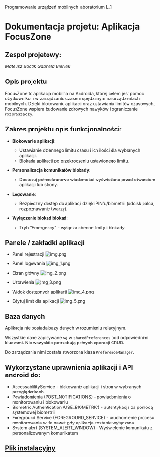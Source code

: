 Programowanie urządzeń mobilnych laboratorium L_1

# Dokumentacja projetu: Aplikacja FocusZone

## Zespoł projetowy:
_Mateusz Bocak
Gabriela Bieniek_

## Opis projektu

FocusZone to aplikacja mobilna na Androida, której celem jest pomoc użytkownikom w zarządzaniu czasem spędzanym na urządzeniach mobilnych. Dzięki blokowaniu aplikacji oraz ustawianiu limitów czasowych, FocusZone wspiera budowanie zdrowych nawyków i ograniczanie rozpraszaczy.


## Zakres projektu opis funkcjonalności:

- **Blokowanie aplikacji**:
    - Ustawianie dziennego limitu czasu i ich ilości dla wybranych aplikacji.
    - Blokada aplikacji po przekroczeniu ustawionego limitu.

- **Personalizacja komunikatów blokady**:
    - Dostosuj pełnoekranowe wiadomości wyświetlane przed otwarciem aplikacji lub strony.

- **Logowanie**:
    - Bezpieczny dostęp do aplikacji dzięki PIN'u/biometrii (odcisk palca, rozpoznawanie twarzy).

- **Wyłączenie blokad blokad**:
  - Tryb "Emergency" - wyłącza obecne limity i blokady.

## Panele / zakładki aplikacji 

- Panel rejestracji
![img.png](img.png)

- Panel logowania
![img_1.png](img_1.png)

- Ekran główny
![img_2.png](img_2.png)

- Ustawienia
![img_3.png](img_3.png)

- Widok dostępnych aplikacji
![img_4.png](img_4.png)

- Edytuj limit dla aplikacji
![img_5.png](img_5.png)

## Baza danych

Aplikacja nie posiada bazy danych w rozumieniu relacyjnym.

Wszystkie dane zapisywane są w `sharedPreferences` pod odpowiednimi kluczami. Nie wszysktie potrzebują pełnych operacji CRUD.

Do zarządzania nimi została stworzona klasa `PreferenceManager`.

## Wykorzystane uprawnienia aplikacji i API android do:

- AccessablilityService                       - blokowanie aplikacji i stron w wybranych przeglądarkach
- Powiadomienia (POST_NOTIFICATIONS)          - powiadomienia o monitorowaniu i blokowaniu
- Biometric Authentication (USE_BIOMETRIC)    - autentykacja za pomocą systemowej biometrii
- Foreground Service (FOREGROUND_SERVICE)     - uruchomienie procesu monitorowania w tle nawet gdy aplikacja zostanie wyłączona
- System alert (SYSTEM_ALERT_WINDOW)          - Wyświelenie komunikatu z personalizowanym komunikatem

## [Plik instalacyjny](./app/build/intermediates/apk/debug/apk-debug.apk)
